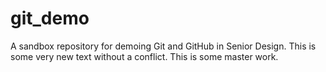 # git_demo
A sandbox repository for demoing Git and GitHub in Senior Design.
This is some very new text without a conflict.
This is some master work.
